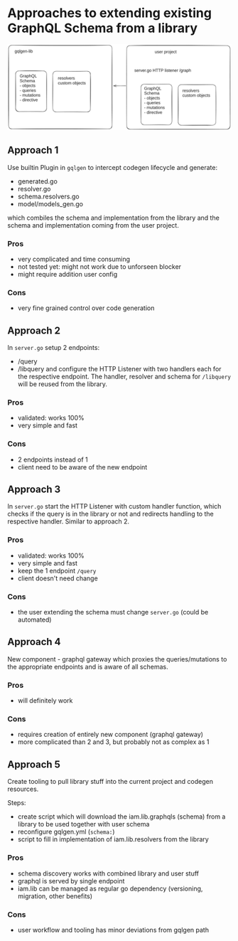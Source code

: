 # Approaches to extending existing GraphQL Schema from a library


![](./diagram.png)

## Approach 1
Use builtin Plugin in `gqlgen` to intercept codegen lifecycle and generate:
- generated.go
- resolver.go
- schema.resolvers.go
- model/models_gen.go

which combiles the schema and implementation from the library and the schema and implementation coming from the user project.

### Pros
- very complicated and time consuming
- not tested yet: might not work due to unforseen blocker
- might require addition user config
### Cons
- very fine grained control over code generation

## Approach 2
In `server.go` setup 2 endpoints:
- /query
- /libquery
and configure the HTTP Listener with two handlers each for the respective endpoint. The handler, resolver and schema for `/libquery` will be reused from the library.

### Pros
- validated: works 100%
- very simple and fast
### Cons
- 2 endpoints instead of 1
- client need to be aware of the new endpoint

## Approach 3
In `server.go` start the HTTP Listener with custom handler function, which checks if the query is in the library or not and redirects handling to the respective handler. Similar to approach 2.

### Pros
- validated: works 100%
- very simple and fast
- keep the 1 endpoint `/query`
- client doesn't need change
### Cons
- the user extending the schema must change `server.go` (could be automated)

## Approach 4
New component - graphql gateway which proxies the queries/mutations to the appropriate endpoints and is aware of all schemas.

### Pros
- will definitely work
### Cons
- requires creation of entirely new component (graphql gateway)
- more complicated than 2 and 3, but probably not as complex as 1

## Approach 5
Create tooling to pull library stuff into the current project and codegen resources.

Steps:
- create script which will download the iam.lib.graphqls (schema) from a library to be used together with user schema
- reconfigure gqlgen.yml (`schema:`)
- script to fill in implementation of iam.lib.resolvers from the library

### Pros
- schema discovery works with combined library and user stuff
- graphql is served by single endpoint
- iam.lib can be managed as regular go dependency (versioning, migration, other benefits)

### Cons
- user workflow and tooling has minor deviations from gqlgen path
